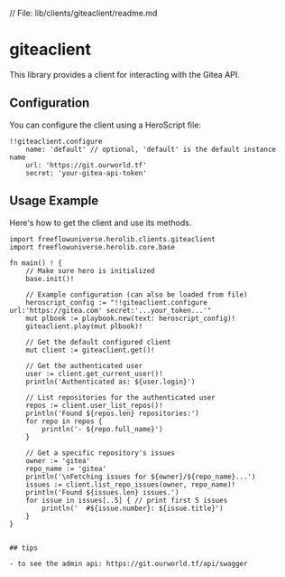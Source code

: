 // File: lib/clients/giteaclient/readme.md
# giteaclient

This library provides a client for interacting with the Gitea API.

## Configuration

You can configure the client using a HeroScript file:

```hero
!!giteaclient.configure
    name: 'default' // optional, 'default' is the default instance name
    url: 'https://git.ourworld.tf'
    secret: 'your-gitea-api-token'
```

## Usage Example

Here's how to get the client and use its methods.

```vlang
import freeflowuniverse.herolib.clients.giteaclient
import freeflowuniverse.herolib.core.base

fn main() ! {
    // Make sure hero is initialized
    base.init()!

	// Example configuration (can also be loaded from file)
	heroscript_config := "!!giteaclient.configure url:'https://gitea.com' secret:'...your_token...'"
	mut plbook := playbook.new(text: heroscript_config)!
	giteaclient.play(mut plbook)!

	// Get the default configured client
	mut client := giteaclient.get()!

	// Get the authenticated user
	user := client.get_current_user()!
	println('Authenticated as: ${user.login}')

	// List repositories for the authenticated user
	repos := client.user_list_repos()!
	println('Found ${repos.len} repositories:')
	for repo in repos {
		println('- ${repo.full_name}')
	}

    // Get a specific repository's issues
    owner := 'gitea'
    repo_name := 'gitea'
    println('\nFetching issues for ${owner}/${repo_name}...')
    issues := client.list_repo_issues(owner, repo_name)!
    println('Found ${issues.len} issues.')
    for issue in issues[..5] { // print first 5 issues
        println('  #${issue.number}: ${issue.title}')
    }
}


## tips

- to see the admin api: https://git.ourworld.tf/api/swagger